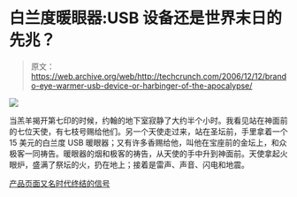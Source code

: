 # 白兰度暖眼器:USB 设备还是世界末日的先兆？

> 原文：<https://web.archive.org/web/http://techcrunch.com/2006/12/12/brando-eye-warmer-usb-device-or-harbinger-of-the-apocalypse/>

![](img/e641bbc7b3a67f4b9cf469ebc766b8c7.png)

当羔羊揭开第七印的时候，约翰的地下室寂静了大约半个小时。我看见站在神面前的七位天使，有七枝号赐给他们。另一个天使走过来，站在圣坛前，手里拿着一个 15 美元的白兰度 USB 暖眼器；又有许多香赐给他，叫他在宝座前的金坛上，和众极客一同祷告。暖眼器的烟和极客的祷告，从天使的手中升到神面前。天使拿起火眼炉，盛满了祭坛的火，扔在地上；接着是雷声、声音、闪电和地震。

[产品页面又名时代终结的信号](https://web.archive.org/web/20150410181140/http://usb.brando.com.hk/prod_detail.php?prod_id=00217)